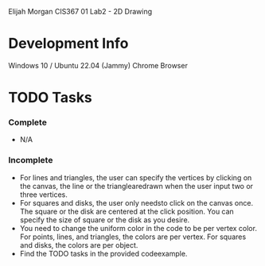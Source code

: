 Elijah Morgan
CIS367 01
Lab2 - 2D Drawing

# Development Info
Windows 10 / Ubuntu 22.04 (Jammy)
Chrome Browser

# TODO Tasks


### Complete
- N/A
### Incomplete
- For lines and triangles, the user can specify the vertices by clicking on the canvas, the line or the trianglearedrawn when the user input two or three vertices.
- For squares and disks, the user only needsto click on the canvas once. The square or the disk are centered at the click position. You can specify the size of square or the disk as you desire.
- You need to change the uniform color in the code to be per vertex color. For points, lines, and triangles, the colors are per vertex. For squares and disks, the colors are per object.
- Find the TODO tasks in the provided codeexample.